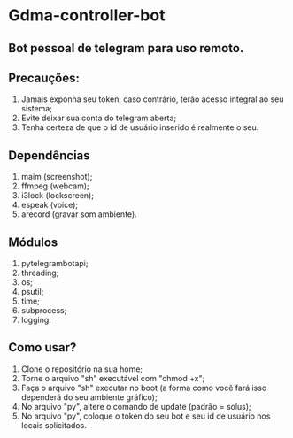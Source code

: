 # Gdma-controller-bot

## Bot pessoal de telegram para uso remoto.

## Precauções:
1) Jamais exponha seu token, caso contrário, terão acesso integral ao seu sistema;
2) Evite deixar sua conta do telegram aberta;
3) Tenha certeza de que o id de usuário inserido é realmente o seu.




## Dependências
1) maim (screenshot);
2) ffmpeg (webcam);
3) i3lock (lockscreen);
4) espeak (voice);
5) arecord (gravar som ambiente).




## Módulos
1) pytelegrambotapi;
2) threading;
3) os;
4) psutil;
5) time;
6) subprocess;
7) logging.




## Como usar?
1) Clone o repositório na sua home;
2) Torne o arquivo "sh" executável com "chmod +x";
3) Faça o arquivo "sh" executar no boot (a forma como você fará isso dependerá do seu ambiente gráfico);
4) No arquivo "py", altere o comando de update (padrão = solus);
5) No arquivo "py", coloque o token do seu bot e seu id de usuário nos locais solicitados.
